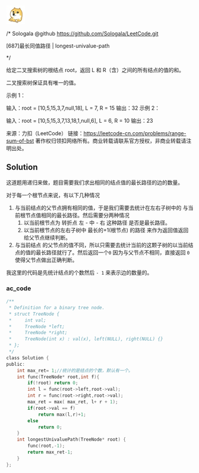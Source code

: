 ![](https://github.com/Sologala/SomeThings/blob/master/face.jpg?raw=true)

/*
    Sologala   @github    https://github.com/Sologala/LeetCode.git

   [687]最长同值路径
     |     longest-univalue-path

*/

给定二叉搜索树的根结点 root，返回 L 和 R（含）之间的所有结点的值的和。

二叉搜索树保证具有唯一的值。

 

示例 1：

输入：root = [10,5,15,3,7,null,18], L = 7, R = 15
输出：32
示例 2：

输入：root = [10,5,15,3,7,13,18,1,null,6], L = 6, R = 10
输出：23

来源：力扣（LeetCode）
链接：https://leetcode-cn.com/problems/range-sum-of-bst
著作权归领扣网络所有。商业转载请联系官方授权，非商业转载请注明出处。

## **Solution** 

 这道题用递归来做，题目需要我们求出相同的结点值的最长路径的边的数量。

对于每一个根节点来说，有以下几种情况

1. 与当前结点的父节点拥有相同的值，于是我们需要去统计在左右子树中的 与当前根节点值相同的最长路径。然后需要分两种情况
   1. 以当前根节点为 转折点  左 - 中 - 右 这种路径 是否是最长路径。
   2. 以当前根节点的左右子树中 最长的+1(根节点) 的路径 来作为返回值返回给父节点继续判断。
2. 与当前结点 的父节点的值不同，所以只需要去统计当前的这颗子树的以当前结点的值的最长路径就行了。然后返回一个`0` 因为与父节点不相同，直接返回 `0` 使得父节点做出正确判断。

我这里的代码是先统计结点的个数然后 `- 1` 来表示边的数量的。

### **ac_code**
```c
/**
 * Definition for a binary tree node.
 * struct TreeNode {
 *     int val;
 *     TreeNode *left;
 *     TreeNode *right;
 *     TreeNode(int x) : val(x), left(NULL), right(NULL) {}
 * };
 */
class Solution {
public:
    int max_ret= 1;//统计的是结点的个数，默认有一个。
    int func(TreeNode* root,int f){
        if(!root) return 0;
        int l = func(root->left,root->val);
        int r = func(root->right,root->val);
        max_ret = max( max_ret, l+ r + 1);
        if(root->val == f)
            return max(l,r)+1;
        else 
            return 0;
    }
    int longestUnivaluePath(TreeNode* root) {
        func(root,-1);
        return max_ret-1;
    }
};
```